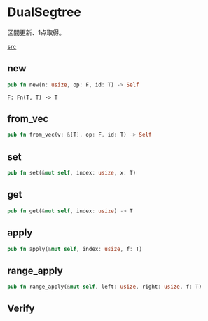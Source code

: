 # DualSegtree
区間更新、1点取得。

[src](https://github.com/cupro29/cuprolib_rs/blob/main/src/dualsegtree.rs)

## new
```rust
pub fn new(n: usize, op: F, id: T) -> Self
```
`F: Fn(T, T) -> T`

## from_vec
```rust
pub fn from_vec(v: &[T], op: F, id: T) -> Self
```

## set
```rust
pub fn set(&mut self, index: usize, x: T)
```

## get
```rust
pub fn get(&mut self, index: usize) -> T
```

## apply
```rust
pub fn apply(&mut self, index: usize, f: T)
```

## range_apply
```rust
pub fn range_apply(&mut self, left: usize, right: usize, f: T)
```

## Verify
